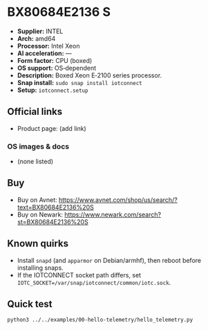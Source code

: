 # BX80684E2136 S

- **Supplier:** INTEL
- **Arch:** amd64
- **Processor:** Intel Xeon
- **AI acceleration:** —
- **Form factor:** CPU (boxed)
- **OS support:** OS‑dependent
- **Description:** Boxed Xeon E‑2100 series processor.
- **Snap install:** `sudo snap install iotconnect`
- **Setup:** `iotconnect.setup`

## Official links
- Product page: (add link)

### OS images & docs
- (none listed)

## Buy
- Buy on Avnet: https://www.avnet.com/shop/us/search/?text=BX80684E2136%20S
- Buy on Newark: https://www.newark.com/search?st=BX80684E2136%20S

## Known quirks
- Install `snapd` (and `apparmor` on Debian/armhf), then reboot before installing snaps.
- If the IOTCONNECT socket path differs, set `IOTC_SOCKET=/var/snap/iotconnect/common/iotc.sock`.

## Quick test
```bash
python3 ../../examples/00-hello-telemetry/hello_telemetry.py
```
